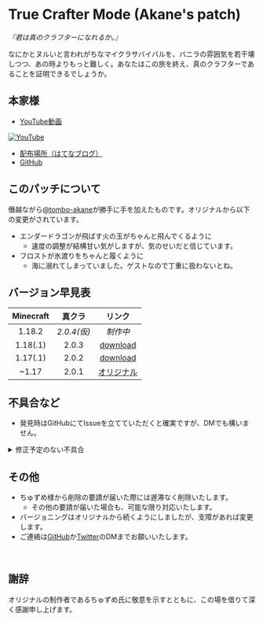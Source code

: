 # True Crafter Mode (Akane's patch)
*『君は真のクラフターになれるか。』*

なにかとヌルいと言われがちなマイクラサバイバルを、バニラの雰囲気を若干壊しつつ、あの時よりもっと難しく。あなたはこの旅を終え、真のクラフターであることを証明できるでしょうか。

## 本家様
- [YouTube動画](https://www.youtube.com/watch?v=NWpneqUYHKM )  

[![YouTube](http://img.youtube.com/vi/NWpneqUYHKM/0.jpg)](https://www.youtube.com/watch?v=NWpneqUYHKM)

- [配布場所（はてなブログ）](https://chuzume.hatenablog.jp/entry/true_minecrafter_mode )
- [GitHub](https://github.com/Chuzume/True-Crafter-Mode )

## このパッチについて
僭越ながら[@tombo-akane](https://github.com/tombo-akane )が勝手に手を加えたものです。オリジナルから以下の変更がされています。  
<!-- プルリクエストを送る勇気まではありませんでした……。 -->

- エンダードラゴンが飛ばす火の玉がちゃんと飛んでくるように
  - 速度の調整が結構甘い気がしますが、気のせいだと信じています。
- フロストが氷渡りをちゃんと履くように
  - 海に溺れてしまっていました。ゲストなので丁重に扱わないとね。

## バージョン早見表

| Minecraft | 真クラ | リンク |
:---:|:---:|:---:
| 1.18.2 | *2.0.4(仮)* | *制作中* |
| 1.18(.1) | 2.0.3 | [download](https://github.com/tombo-akane/TrueCrafterMode-AkanePatch/releases/download/v2.0.3-mc1.18.1/TrueCrafterMode-AkanePatch-v2.0.3-mc1.18.1.zip ) |
| 1.17(.1) | 2.0.2 | [download](https://github.com/tombo-akane/TrueCrafterMode-AkanePatch/releases/download/v2.0.2-mc1.17.1/TrueCrafterMode-AkanePatch-v2.0.1-mc1.17.1.zip ) |
| ~1.17 | 2.0.1 | [オリジナル](https://chuzume.hatenablog.jp/entry/true_minecrafter_mode ) |

## 不具合など
- 発見時はGitHubにてIssueを立てていただくと確実ですが、DMでも構いません。

<details><summary>修正予定のない不具合</summary>

- ウィザースケルトンを特定の方法でスポーンさせた際、石剣を持ったままになる
  - 実際のプレイに影響がないため、修正する予定はありません。
  - `summon`で召喚する際に座標を指定しなかったり、サバイバルモードでスポーンエッグからスポーンさせたときに発生する模様です。

</details>

## その他
- ちゅずめ様から削除の要請が届いた際には遅滞なく削除いたします。
  - その他の要請が届いた場合も、可能な限り対応いたします。
- バージョニングはオリジナルから続くようにしましたが、支障があれば変更します。
- ご連絡は[GitHub](https://github.com/tombo-akane )か[Twitter](https://twitter.com/tombo_akane )のDMまでお願いいたします。

</br>

## 謝辞
オリジナルの制作者であるちゅずめ氏に敬意を示すとともに、この場を借りて深く感謝申し上げます。

